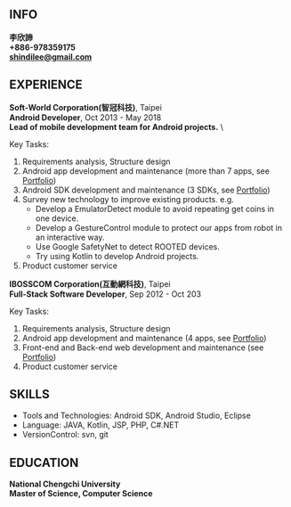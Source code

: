 ## INFO
**李欣諦**\
**+886-978359175**\
**shindilee@gmail.com**

## EXPERIENCE
**Soft-World Corporation(智冠科技)**, Taipei\
**Android Developer**, Oct 2013 - May 2018\
**Lead of mobile development team for Android projects.** \

Key Tasks:
   1. Requirements analysis, Structure design
   2. Android app development and maintenance (more than 7 apps, see [Portfolio](PORTFOLIO.md))
   3. Android SDK development and maintenance (3 SDKs, see [Portfolio](PORTFOLIO.md))
   4. Survey new technology to improve existing products. e.g.
       - Develop a EmulatorDetect module to avoid repeating get coins in one device.
       - Develop a GestureControl module to protect our apps from robot in an interactive way.
       - Use Google SafetyNet to detect ROOTED devices.
       - Try using Kotlin to develop Android projects.
   5. Product customer service
   
**IBOSSCOM Corporation(互動網科技)**, Taipei\
**Full-Stack Software Developer**, Sep 2012 - Oct 203

Key Tasks:
1. Requirements analysis, Structure design
2. Android app development and maintenance (4 apps, see [Portfolio](PORTFOLIO.md))
3. Front-end and Back-end web development and maintenance (see [Portfolio](PORTFOLIO.md))
4. Product customer service

## SKILLS
* Tools and Technologies: Android SDK, Android Studio, Eclipse
* Language: JAVA, Kotlin, JSP, PHP, C#.NET
* VersionControl: svn, git

## EDUCATION
**National Chengchi University**\
**Master of Science, Computer Science**


